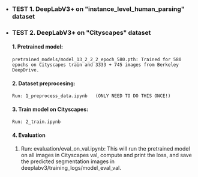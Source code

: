 - ### TEST 1. DeepLabV3+ on "instance_level_human_parsing" dataset
- ### TEST 2. DeepLabV3+ on "Cityscapes" dataset
    #### 1. Pretrained model:
      pretrained_models/model_13_2_2_2_epoch_580.pth: Trained for 580 epochs on Cityscapes train and 3333 + 745 images from Berkeley DeepDrive.
    #### 2. Dataset preprocesing:
      Run: 1_preprocess_data.ipynb   (ONLY NEED TO DO THIS ONCE!)
    #### 3. Train model on Cityscapes:
      Run: 2_train.ipynb
    #### 4. Evaluation
    1. Run: evaluation/eval_on_val.ipynb:  This will run the pretrained model on all images in Cityscapes val, compute and print the loss, and save the predicted segmentation images in deeplabv3/training_logs/model_eval_val.
